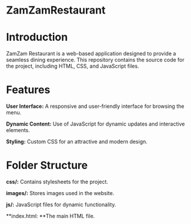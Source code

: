 # ZamZamRestaurant

# Introduction

ZamZam Restaurant is a web-based application designed to provide a seamless dining experience. This repository contains the source code for the project, including HTML, CSS, and JavaScript files.

# Features
**User Interface:** A responsive and user-friendly interface for browsing the menu.

**Dynamic Content:** Use of JavaScript for dynamic updates and interactive elements.

**Styling:** Custom CSS for an attractive and modern design.

# Folder Structure
**css/:** Contains stylesheets for the project.

**images/:** Stores images used in the website.

**js/:** JavaScript files for dynamic functionality.

**index.html: **The main HTML file.

